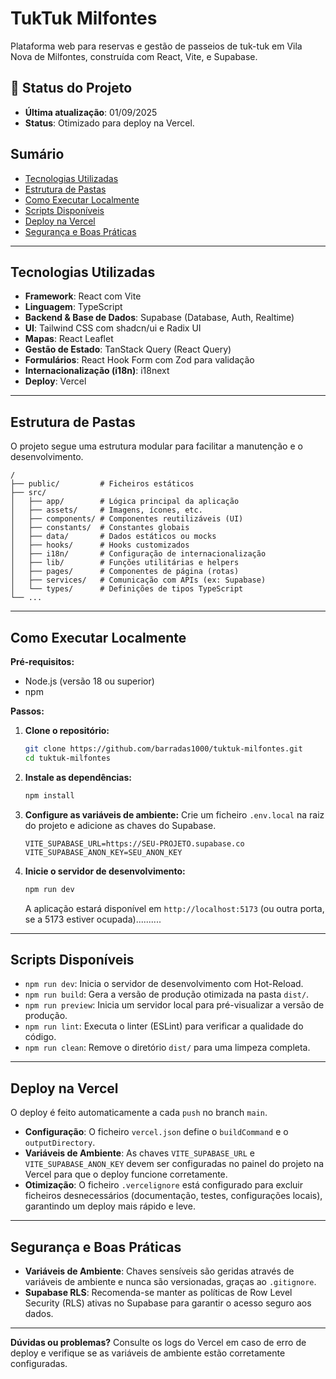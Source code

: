 # TukTuk Milfontes

Plataforma web para reservas e gestão de passeios de tuk-tuk em Vila Nova de Milfontes, construída com React, Vite, e Supabase.

## 🚀 Status do Projeto

- **Última atualização**: 01/09/2025
- **Status**: Otimizado para deploy na Vercel.

## Sumário

- [Tecnologias Utilizadas](#tecnologias-utilizadas)
- [Estrutura de Pastas](#estrutura-de-pastas)
- [Como Executar Localmente](#como-executar-localmente)
- [Scripts Disponíveis](#scripts-disponíveis)
- [Deploy na Vercel](#deploy-na-vercel)
- [Segurança e Boas Práticas](#segurança-e-boas-práticas)

---

## Tecnologias Utilizadas

- **Framework**: React com Vite
- **Linguagem**: TypeScript
- **Backend & Base de Dados**: Supabase (Database, Auth, Realtime)
- **UI**: Tailwind CSS com shadcn/ui e Radix UI
- **Mapas**: React Leaflet
- **Gestão de Estado**: TanStack Query (React Query)
- **Formulários**: React Hook Form com Zod para validação
- **Internacionalização (i18n)**: i18next
- **Deploy**: Vercel

---

## Estrutura de Pastas

O projeto segue uma estrutura modular para facilitar a manutenção e o desenvolvimento.

```
/
├── public/         # Ficheiros estáticos
├── src/
│   ├── app/        # Lógica principal da aplicação
│   ├── assets/     # Imagens, ícones, etc.
│   ├── components/ # Componentes reutilizáveis (UI)
│   ├── constants/  # Constantes globais
│   ├── data/       # Dados estáticos ou mocks
│   ├── hooks/      # Hooks customizados
│   ├── i18n/       # Configuração de internacionalização
│   ├── lib/        # Funções utilitárias e helpers
│   ├── pages/      # Componentes de página (rotas)
│   ├── services/   # Comunicação com APIs (ex: Supabase)
│   └── types/      # Definições de tipos TypeScript
└── ...
```

---

## Como Executar Localmente

**Pré-requisitos:**
- Node.js (versão 18 ou superior)
- npm

**Passos:**

1.  **Clone o repositório:**
    ```bash
    git clone https://github.com/barradas1000/tuktuk-milfontes.git
    cd tuktuk-milfontes
    ```

2.  **Instale as dependências:**
    ```bash
    npm install
    ```

3.  **Configure as variáveis de ambiente:**
    Crie um ficheiro `.env.local` na raiz do projeto e adicione as chaves do Supabase.
    ```
    VITE_SUPABASE_URL=https://SEU-PROJETO.supabase.co
    VITE_SUPABASE_ANON_KEY=SEU_ANON_KEY
    ```

4.  **Inicie o servidor de desenvolvimento:**
    ```bash
    npm run dev
    ```
    A aplicação estará disponível em `http://localhost:5173` (ou outra porta, se a 5173 estiver ocupada)..........

---

## Scripts Disponíveis

-   `npm run dev`: Inicia o servidor de desenvolvimento com Hot-Reload.
-   `npm run build`: Gera a versão de produção otimizada na pasta `dist/`.
-   `npm run preview`: Inicia um servidor local para pré-visualizar a versão de produção.
-   `npm run lint`: Executa o linter (ESLint) para verificar a qualidade do código.
-   `npm run clean`: Remove o diretório `dist/` para uma limpeza completa.

---

## Deploy na Vercel

O deploy é feito automaticamente a cada `push` no branch `main`.

-   **Configuração**: O ficheiro `vercel.json` define o `buildCommand` e o `outputDirectory`.
-   **Variáveis de Ambiente**: As chaves `VITE_SUPABASE_URL` e `VITE_SUPABASE_ANON_KEY` devem ser configuradas no painel do projeto na Vercel para que o deploy funcione corretamente.
-   **Otimização**: O ficheiro `.vercelignore` está configurado para excluir ficheiros desnecessários (documentação, testes, configurações locais), garantindo um deploy mais rápido e leve.

---

## Segurança e Boas Práticas

-   **Variáveis de Ambiente**: Chaves sensíveis são geridas através de variáveis de ambiente e nunca são versionadas, graças ao `.gitignore`.
-   **Supabase RLS**: Recomenda-se manter as políticas de Row Level Security (RLS) ativas no Supabase para garantir o acesso seguro aos dados.

---

**Dúvidas ou problemas?**
Consulte os logs do Vercel em caso de erro de deploy e verifique se as variáveis de ambiente estão corretamente configuradas.